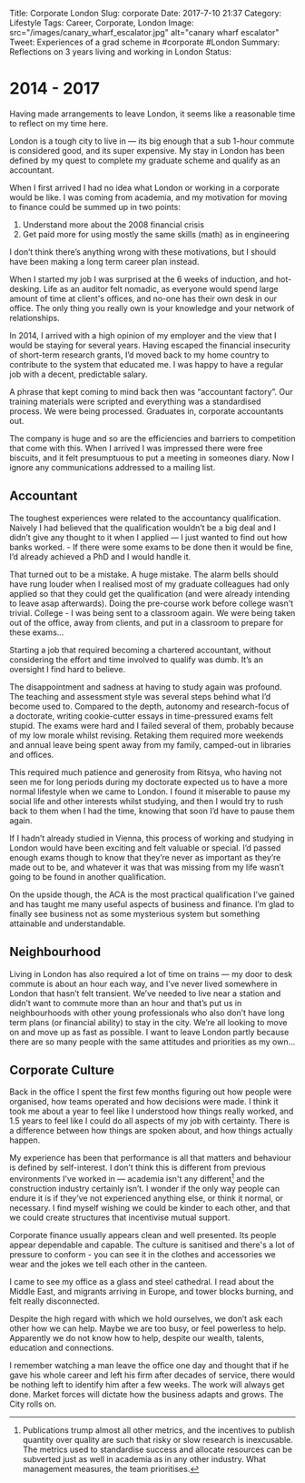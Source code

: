 Title: Corporate London
Slug: corporate
Date: 2017-7-10 21:37
Category: Lifestyle
Tags: Career, Corporate, London
Image: src="/images/canary_wharf_escalator.jpg" alt="canary wharf escalator"
Tweet: Experiences of a grad scheme in #corporate #London
Summary: Reflections on 3 years living and working in London
Status: 

# 2014 - 2017

Having made arrangements to leave London, it seems like a reasonable time to reflect on my time here.

London is a tough city to live in — its big enough that a sub 1-hour commute is considered good, and its super expensive. My stay in London has been defined by my quest to complete my graduate scheme and qualify as an accountant.

When I first arrived I had no idea what London or working in a corporate would be like. I was coming from academia, and my motivation for moving to finance could be summed up in two points:

1. Understand more about the 2008 financial crisis
2. Get paid more for using mostly the same skills (math) as in engineering

I don’t think there’s anything wrong with these motivations, but I should have been making a long term career plan instead.

When I started my job I was surprised at the 6 weeks of induction, and hot-desking. Life as an auditor felt nomadic, as everyone would spend large amount of time at client's offices, and no-one has their own desk in our office. The only thing you really own is your knowledge and your network of relationships.

In 2014, I arrived with a high opinion of my employer and the view that I would be staying for several years. Having escaped the financial insecurity of short-term research grants, I’d moved back to my home country to contribute to the system that educated me. I was happy to have a regular job with a decent, predictable salary.

A phrase that kept coming to mind back then was “accountant factory”. Our training materials were scripted and everything was a standardised process. We were being processed. Graduates in, corporate accountants out.

The company is huge and so are the efficiencies and barriers to competition that come with this. When I arrived I was impressed there were free biscuits, and it felt presumptuous to put a meeting in someones diary. Now I ignore any communications addressed to a mailing list.

## Accountant

The toughest experiences were related to the accountancy qualification. Naively I had believed that the qualification wouldn’t be a big deal and I didn’t give any thought to it when I applied — I just wanted to find out how banks worked. - If there were some exams to be done then it would be fine, I’d already achieved a PhD and I would handle it.

That turned out to be a mistake. A huge mistake. The alarm bells should have rung louder when I realised most of my graduate colleagues had only applied so that they could get the qualification (and were already intending to leave asap afterwards). Doing the pre-course work before college wasn't trivial. College - I was being sent to a classroom again. We were being taken out of the office, away from clients, and put in a classroom to prepare for these exams…

Starting a job that required becoming a chartered accountant, without considering the effort and time involved to qualify was dumb. It’s an oversight I find hard to believe.

The disappointment and sadness at having to study again was profound. The teaching and assessment style was several steps behind what I’d become used to. Compared to the depth, autonomy and research-focus of a doctorate, writing cookie-cutter essays in time-pressured exams felt stupid. The exams were hard and I failed several of them, probably because of my low morale whilst revising. Retaking them required more weekends and annual leave being spent away from my family, camped-out in libraries and offices.

This required much patience and generosity from Ritsya, who having not seen me for long periods during my doctorate expected us to have a more normal lifestyle when we came to London. I found it miserable to pause my social life and other interests whilst studying, and then I would try to rush back to them when I had the time, knowing that soon I’d have to pause them again.

If I hadn’t already studied in Vienna, this process of working and studying in London would have been exciting and felt valuable or special. I’d passed enough exams though to know that they’re never as important as they’re made out to be, and whatever it was that was missing from my life wasn’t going to be found in another qualification.

On the upside though, the ACA is the most practical qualification I’ve gained and has taught me many useful aspects of business and finance. I’m glad to finally see business not as some mysterious system but something attainable and understandable.

## Neighbourhood

Living in London has also required a lot of time on trains — my door to desk commute is about an hour each way, and I’ve never lived somewhere in London that hasn’t felt transient. We’ve needed to live near a station and didn’t want to commute more than an hour and that’s put us in neighbourhoods with other young professionals who also don’t have long term plans (or financial ability) to stay in the city. We’re all looking to move on and move up as fast as possible.  I want to leave London partly because there are so many people with the same attitudes and priorities as my own…

## Corporate Culture

Back in the office I spent the first few months figuring out how people were organised, how teams operated and how decisions were made. I think it took me about a year to feel like I understood how things really worked, and 1.5 years to feel like I could do all aspects of my job with certainty. There is a difference between how things are spoken about, and how things actually happen.

My experience has been that performance is all that matters and behaviour is defined by self-interest. I don’t think this is different from previous environments I've worked in — academia isn't any different[^1] and the construction industry certainly isn’t. I wonder if the only way people can endure it is if they’ve not experienced anything else, or think it normal, or necessary. I find myself wishing we could be kinder to each other, and that we could create structures that incentivise mutual support.

Corporate finance usually appears clean and well presented. Its people appear dependable and capable. The culture is sanitised and there's a lot of pressure to conform - you can see it in the clothes and accessories we wear and the jokes we tell each other in the canteen. 

I came to see my office as a glass and steel cathedral. I read about the Middle East, and migrants arriving in Europe, and tower blocks burning, and felt really disconnected.

Despite the high regard with which we hold ourselves, we don’t ask each other how we can help. Maybe we are too busy, or feel powerless to help. Apparently we do not know how to help, despite our wealth, talents, education and connections.

I remember watching a man leave the office one day and thought that if he gave his whole career and left his firm after decades of service, there would be nothing left to identify him after a few weeks. The work will always get done. Market forces will dictate how the business adapts and grows. The City rolls on.

[^1]: Publications trump almost all other metrics, and the incentives to publish quantity over quality are such that risky or slow research is inexcusable. The metrics used to standardise success and allocate resources can be subverted just as well in academia as in any other industry. What management measures, the team prioritises.